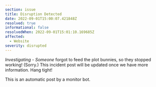 ```yaml
---
section: issue
title: Disruption Detected
date: 2022-09-01T15:00:07.421848Z
resolved: true
informational: false
resolvedWhen: 2022-09-01T15:01:10.169685Z
affected:
  - Website
severity: disrupted
---
```

*Investigating* - _Someone_ forgot to feed the plot bunnies, so they stopped working! (Sorry.) This incident post will be updated once we have more information. Hang tight!

This is an automatic post by a monitor bot.
        